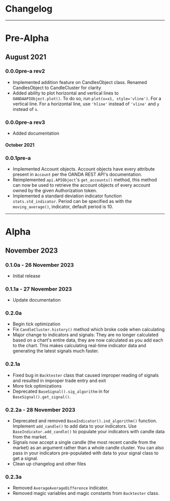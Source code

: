 # Changelog

---

# Pre-Alpha ##

## August 2021 ###

### 0.0.0pre-a rev2 ### 
- Implemented addition feature on CandlesObject class. Renamed CandlesObject to CandleCluster for clarity
- Added ability to plot horizontal and vertical lines to `OANDAAPIObject.plot()`. To do so, run `plot(x=x1, style='vline')`. For a vertical line. For a horizontal line, use `'hline'` instead of `'vline'` and `y` instead of `x`.

### 0.0.0pre-a rev3 ####
- Added documentation

#### October 2021 ####

### 0.0.1pre-a ###

- Implemented Account objects. Account objects have every attribute present in `Account` per the OANDA REST API's documentation.
- Reimplemented `api.APIObject`'s `get_accounts()` method, this method can now be used to retrieve the account objects
of every account owned by the given Authorization token.
- Implemented a standard deviation indicator function `stats.std_indicator`. Period can be specified as with the `moving_average()`, indicator, default period is 10.

---

# Alpha ##

## November 2023 ####

### 0.1.0a - 26 November 2023 ###
- Initial release

### 0.1.1a - 27 November 2023 ###
- Update documentation

### 0.2.0a ###
- Begin tick optimization
- Fix `CandleCluster.history()` method which broke code when calculating
- Major change to indicators and signals: They are no longer calculated
based on a chart's entire data, they are now calculated as you add each
to the chart. This makes calculating real-time indicator data and generating
the latest signals much faster.

### 0.2.1a  ###

- Fixed bug in `Backtester` class that caused improper reading of signals and
resulted in improper trade entry and exit
- More tick optimizations
- Deprecated `BaseSignal().sig_algorithm` in for `BaseSignal().get_signal()`.

### 0.2.2a - 28 November 2023 #

- Deprecated and removed `BaseIndicator().ind_algorithm()` function. Implement `add_candle()`
to add data to your indicators. Use `BaseIndicator.add_candle()` to populate your indicators 
with candle data from the market.
- Signals now accept a single candle (the most recent candle from the market) as an argument
rather than a whole candle cluster. You can also pass in your indicators pre-populated with data
to your signal class to get a signal.
- Clean up changelog and other files

### 0.2.3a ###
- Removed `AverageAverageDifference` indicator.
- Removed magic variables and magic constants from `Backtester` class.